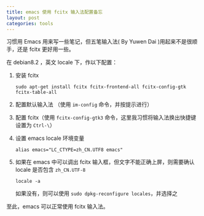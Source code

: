```yaml
---
title: emacs 使用 fcitx 输入法配置备忘
layout: post
categories: tools
---
```


习惯用 Emacs 用来写一些笔记，但五笔输入法( By Yuwen Dai )用起来不是很顺手，还是 fcitx 更好用一些。

在 debian8.2 ，英文 locale 下，作以下配置：

1. 安装 fcitx

   ```shell
   sudo apt-get install fcitx fcitx-frontend-all fcitx-config-gtk fcitx-table-all
   ```
2. 配置默认输入法 （使用 `im-config` 命令，并按提示进行）

3. 配置 fcitx（使用 `fcitx-config-gtk3` 命令，这里我习惯将输入法换出快捷键设置为 `Ctrl-\`）

4. 设置 emacs locale 环境变量

	```shell
	alias emacs="LC_CTYPE=zh_CN.UTF8 emacs"
	```
5. 如果在 emacs 中可以调出 fcitx 输入框，但文字不能正确上屏，则需要确认 locale 是否包含 `zh_CN.UTF-8`

	```shell
	locale -a
	```
	
	如果没有，则可以使用 `sudo dpkg-reconfigure locales`，并选择之
	
至此，emacs 可以正常使用 fcitx 输入法。


